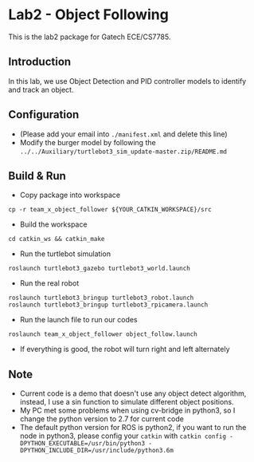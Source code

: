 # Lab2 - Object Following
This is the lab2 package for Gatech ECE/CS7785.

## Introduction
In this lab, we use Object Detection and PID controller models to identify and track an object.
## Configuration
* (Please add your email into `./manifest.xml` and delete this line)
* Modify the burger model by following the `../../Auxiliary/turtlebot3_sim_update-master.zip/README.md`


## Build & Run
* Copy package into workspace
```
cp -r team_x_object_follower ${YOUR_CATKIN_WORKSPACE}/src
```
* Build the workspace
```
cd catkin_ws && catkin_make
```
* Run the turtlebot simulation 
```
roslaunch turtlebot3_gazebo turtlebot3_world.launch 
```
* Run the real robot
```
roslaunch turtlebot3_bringup turtlebot3_robot.launch
roslaunch turtlebot3_bringup turtlebot3_rpicamera.launch
```
* Run the launch file to run our codes
```
roslaunch team_x_object_follower object_follow.launch
```
* If everything is good, the robot will turn right and left alternately


## Note
* Current code is a demo that doesn't use any object detect algorithm, instead, I use a sin function to simulate different object positions.
* My PC met some problems when using cv-bridge in python3, so I change the python version to 2.7 for current code
* The default python version for ROS is python2, if you want to run the node in python3, please config your `catkin` with `catkin config -DPYTHON_EXECUTABLE=/usr/bin/python3 -DPYTHON_INCLUDE_DIR=/usr/include/python3.6m`
